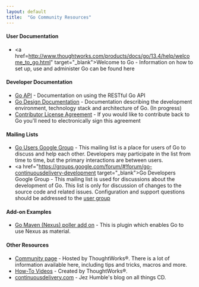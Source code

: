 ```yaml
---
layout: default
title:  "Go Community Resources"
---
```


#### User Documentation

- <a href=http://www.thoughtworks.com/products/docs/go/13.4/help/welcome_to_go.html" target="_blank">Welcome to Go</a> - Information on how to set up, use and administer Go can be found here

#### Developer Documentation

- <a href="http://www.thoughtworks.com/products/docs/go/13.4/help/go_api.html" target="_blank">Go API</a> - Documentation on using the RESTful Go API
- <a href="https://github.com/GoCD/design-documentation" target="_blank">Go Design Documentation</a> - Documentation describing the development environment, technology stack and architecture of Go. (In progress)
- <a href="/contribute/cla.html">Contributor License Agreement</a> - If you would like to contribute back to Go you'll need to electronically sign this agreement

#### Mailing Lists

- <a href="https://groups.google.com/forum/#!forum/go-continuousdelivery" target="_blank">Go Users Google Group</a> - This mailing list is a place for users of Go to discuss and help each other. Developers may participate in the list from time to time, but the primary interactions are between users. 
- <a href="https://groups.google.com/forum/#!forum/go-continuousdelivery-development target="_blank">Go Developers Google Group</a> - This mailing list is used for discussions about the development of Go. This list is only for discussion of changes to the source code and related issues. Configuration and support questions should be addressed to the <a href="https://groups.google.com/forum/#!forum/go-continuousdelivery">user group</a>

#### Add-on Examples

- <a href="https://github.com/ThoughtWorksInc/go-maven-poller" target="_blank">Go Maven (Nexus) poller add on</a> - This is plugin which enables Go to use Nexus as material.

#### Other Resources
- <a href="http://support.thoughtworks.com/categories/20002778-Go-Community-Support">Community page</a> - Hosted by ThoughtWorks&reg;. There is a lot of information available here, including tips and tricks, macros and more.
- <a href="http://www.thoughtworks.com/products/go-continuous-delivery/resources#Videos">How-To Videos</a> - Created by ThoughtWorks&reg;.
- <a href="http://continuousdelivery.com/">continuousdelivery.com</a> - Jez Humble's blog on all things CD.